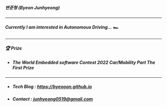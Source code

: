 ##### 변준형 (Byeon Junhyeong)

---

##### Currently I am interested in Autonomous Driving... 🏎️

---

##### 🏆 Prize

* ##### The World Embedded software Contest 2022 Car/Mobility Part The First Prize

---
* ##### Tech Blog : https://byeooon.github.io

* ##### Contact : junhyeong0519@gmail.com
